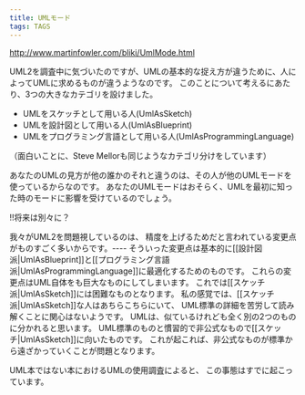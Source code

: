 ```yaml
---
title: UMLモード
tags: TAGS
---
```


http://www.martinfowler.com/bliki/UmlMode.html

UML2を調査中に気づいたのですが、UMLの基本的な捉え方が違うために、人によってUMLに求めるものが違うようなのです。
このことについて考えるにあたり、3つの大きなカテゴリを設けました。

* UMLをスケッチとして用いる人(UmlAsSketch)
* UMLを設計図として用いる人(UmlAsBlueprint)
* UMLをプログラミング言語として用いる人(UmlAsProgrammingLanguage)

（面白いことに、Steve Mellorも同じようなカテゴリ分けをしています）

あなたのUMLの見方が他の誰かのそれと違うのは、その人が他のUMLモードを使っているからなのです。
あなたのUMLモードはおそらく、UMLを最初に知った時のモードに影響を受けているのでしょう。

!!将来は別々に？

我々がUML2を問題視しているのは、
精度を上げるためだと言われている変更点がものすごく多いからです。----
そういった変更点は基本的に[[設計図派|UmlAsBlueprint]]と[[プログラミング言語派|UmlAsProgrammingLanguage]]に最適化するためのものです。
これらの変更点はUML自体をも巨大なものにしてしまいます。
これでは[[スケッチ派|UmlAsSketch]]には困難なものとなります。
私の感覚では、[[スケッチ派|UmlAsSketch]]な人はあちらこちらにいて、
UML標準の詳細を苦労して読み解くことに関心はないようです。
UMLは、似ているけれども全く別の2つのものに分かれると思います。
UML標準のものと慣習的で非公式なもので[[スケッチ|UmlAsSketch]]に向いたものです。
これが起これば、非公式なものが標準から遠ざかっていくことが問題となります。

UML本ではない本におけるUMLの使用調査によると、
この事態はすでに起こっています。
